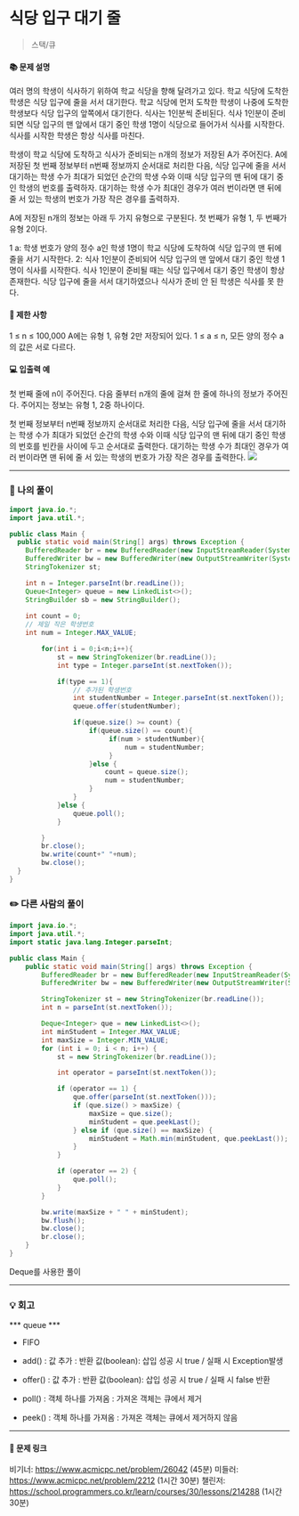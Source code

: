 # 식당 입구 대기 줄
>스택/큐

#### 📚 문제 설명
여러 명의 학생이 식사하기 위하여 학교 식당을 향해 달려가고 있다. 학교 식당에 도착한 학생은 식당 입구에 줄을 서서 대기한다. 학교 식당에 먼저 도착한 학생이 나중에 도착한 학생보다 식당 입구의 앞쪽에서 대기한다. 식사는 1인분씩 준비된다. 식사 1인분이 준비되면 식당 입구의 맨 앞에서 대기 중인 학생 1명이 식당으로 들어가서 식사를 시작한다. 식사를 시작한 학생은 항상 식사를 마친다.

학생이 학교 식당에 도착하고 식사가 준비되는 n개의 정보가 저장된 A가 주어진다. A에 저장된 첫 번째 정보부터 n번째 정보까지 순서대로 처리한 다음, 식당 입구에 줄을 서서 대기하는 학생 수가 최대가 되었던 순간의 학생 수와 이때 식당 입구의 맨 뒤에 대기 중인 학생의 번호를 출력하자. 대기하는 학생 수가 최대인 경우가 여러 번이라면 맨 뒤에 줄 서 있는 학생의 번호가 가장 작은 경우를 출력하자.

A에 저장된 n개의 정보는 아래 두 가지 유형으로 구분된다. 첫 번째가 유형 1, 두 번째가 유형 2이다.

1 a: 학생 번호가 양의 정수 a인 학생 1명이 학교 식당에 도착하여 식당 입구의 맨 뒤에 줄을 서기 시작한다.
2: 식사 1인분이 준비되어 식당 입구의 맨 앞에서 대기 중인 학생 1명이 식사를 시작한다.
식사 1인분이 준비될 때는 식당 입구에서 대기 중인 학생이 항상 존재한다. 식당 입구에 줄을 서서 대기하였으나 식사가 준비 안 된 학생은 식사를 못 한다.

#### 📌 제한 사항 
1 ≤ n ≤ 100,000
A에는 유형 1, 유형 2만 저장되어 있다.
1 ≤ a ≤ n, 모든 양의 정수 a의 값은 서로 다르다.


#### 💻 입출력 예
첫 번째 줄에 n이 주어진다.
다음 줄부터 n개의 줄에 걸쳐 한 줄에 하나의 정보가 주어진다. 주어지는 정보는 유형 1, 2중 하나이다.

첫 번째 정보부터 n번째 정보까지 순서대로 처리한 다음, 식당 입구에 줄을 서서 대기하는 학생 수가 최대가 되었던 순간의 학생 수와 이때 식당 입구의 맨 뒤에 대기 중인 학생의 번호를 빈칸을 사이에 두고 순서대로 출력한다. 
대기하는 학생 수가 최대인 경우가 여러 번이라면 맨 뒤에 줄 서 있는 학생의 번호가 가장 작은 경우를 출력한다.
![](https://velog.velcdn.com/images/uunew/post/04a7ef6a-a41e-49f8-83ed-2ba71f354e78/image.png)



---
### 📝 나의 풀이
```java
import java.io.*;
import java.util.*;

public class Main {
  public static void main(String[] args) throws Exception {
    BufferedReader br = new BufferedReader(new InputStreamReader(System.in));
    BufferedWriter bw = new BufferedWriter(new OutputStreamWriter(System.out));
    StringTokenizer st;

	int n = Integer.parseInt(br.readLine());
    Queue<Integer> queue = new LinkedList<>();
    StringBuilder sb = new StringBuilder();
    
    int count = 0;
    // 제일 작은 학생번호
    int num = Integer.MAX_VALUE;

		for(int i = 0;i<n;i++){
            st = new StringTokenizer(br.readLine());
            int type = Integer.parseInt(st.nextToken());

            if(type == 1){
                // 추가된 학생번호
                int studentNumber = Integer.parseInt(st.nextToken());
                queue.offer(studentNumber);

                if(queue.size() >= count) {
                    if(queue.size() == count){
                         if(num > studentNumber){
                             num = studentNumber;
                         }
                    }else {
                        count = queue.size();
                        num = studentNumber;
                    }
                }
            }else {
                queue.poll();
            }

        }
        br.close();
        bw.write(count+" "+num);
        bw.close();
  }
}
```


### ✏️ 다른 사람의 풀이
```java
import java.io.*;
import java.util.*;
import static java.lang.Integer.parseInt;

public class Main {
    public static void main(String[] args) throws Exception {
        BufferedReader br = new BufferedReader(new InputStreamReader(System.in));
        BufferedWriter bw = new BufferedWriter(new OutputStreamWriter(System.out));

        StringTokenizer st = new StringTokenizer(br.readLine());
        int n = parseInt(st.nextToken());

        Deque<Integer> que = new LinkedList<>();
        int minStudent = Integer.MAX_VALUE;
        int maxSize = Integer.MIN_VALUE;
        for (int i = 0; i < n; i++) {
            st = new StringTokenizer(br.readLine());

            int operator = parseInt(st.nextToken());

            if (operator == 1) {
                que.offer(parseInt(st.nextToken()));
                if (que.size() > maxSize) {
                    maxSize = que.size();
                    minStudent = que.peekLast();
                } else if (que.size() == maxSize) {
                    minStudent = Math.min(minStudent, que.peekLast());
                }
            }

            if (operator == 2) {
                que.poll();
            }
        }

        bw.write(maxSize + " " + minStudent);
        bw.flush();
        bw.close();
        br.close();
    }
}
```
Deque를 사용한 풀이


---
### 💡 회고

*** queue ***
- FIFO
- add() 
: 값 추가
: 반환 값(boolean): 삽입 성공 시 true / 실패 시  Exception발생

- offer()
: 값 추가
: 반환 값(boolean): 삽입 성공 시 true / 실패 시 false 반환

- poll()
: 객체 하나를 가져옴
: 가져온 객체는 큐에서 제거

- peek()
: 객체 하나를 가져옴
: 가져온 객체는 큐에서 제거하지 않음


---
#### 🔗 문제 링크
비기너: https://www.acmicpc.net/problem/26042 (45분)
미들러: https://www.acmicpc.net/problem/2212 (1시간 30분)
챌린저: https://school.programmers.co.kr/learn/courses/30/lessons/214288 (1시간 30분)